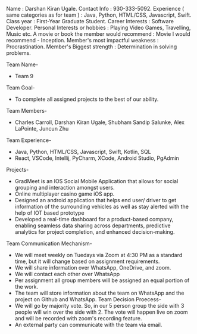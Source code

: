 Name : Darshan Kiran Ugale.
Contact Info : 930-333-5092.
Experience ( same categories as for team ) : Java, Python, HTML/CSS, Javascript, Swift.
Class year : First-Year Graduate Student.
Career Interests : Software Developer.
Personal Interests or hobbies : Playing Video Games, Travelling, Music etc.
A movie or book the member would recommend : Movie I would recommend - Inception.
Member's most impactful weakness : Procrastination.
Member's Biggest strength : Determination in solving problems.

Team Name- 
* Team 9

Team Goal-
* To complete all assigned projects to the best of our ability.

Team Members-
* Charles Carroll, Darshan Kiran Ugale, Shubham Sandip Salunke, Alex LaPointe, Juncun Zhu

Team Experience-
* Java, Python, HTML/CSS, Javascript, Swift, Kotlin, SQL
* React, VSCode, Intellij, PyCharm, XCode, Android Studio, PgAdmin

Projects-
* GradMeet is an IOS Social Mobile Application that allows for social grouping and interaction amongst users.
* Online multiplayer casino game iOS app.
* Designed an android application that helps end user/ driver to get information of the surrounding vehicles as well as stay alerted with the help of IOT based prototype
* Developed a real-time dashboard for a product-based company, enabling seamless data sharing across departments, predictive analytics for project completion, and enhanced decision-making.

Team Communication Mechanism-
* We will meet weekly on Tuedays via Zoom at 4:30 PM as a standard time, but it will change based on assignment requirements.  
* We will share information over WhatsApp, OneDrive, and zoom.  
* We will contact each other over WhatsApp
* Per assignment all group members will be assigned an equal portion of the work.
* The team will store information about the team on WhatsApp and the project on Github and WhatsApp.
Team Decision Proecess-
* We will go by majority vote. So, in our 5 person group the side with 3 people will win over the side with 2. The vote will happen live on zoom and will be recorded with zoom's recording feature.
* An external party can communicate with the team via email.

